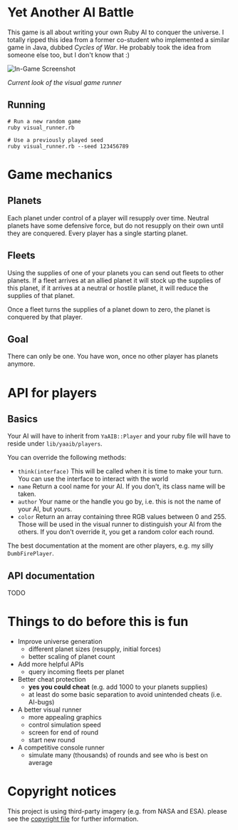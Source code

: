 # Yet Another AI Battle

This game is all about writing your own Ruby AI to conquer the universe.
I totally ripped this idea from a former co-student who implemented a similar game in Java, dubbed *Cycles of War*.
He probably took the idea from someone else too, but I don't know that :)

![In-Game Screenshot](https://cloud.githubusercontent.com/assets/453584/11515915/b98f3360-9880-11e5-8b50-95cf4b010f1f.png)

*Current look of the visual game runner*

## Running

````
# Run a new random game
ruby visual_runner.rb

# Use a previously played seed
ruby visual_runner.rb --seed 123456789
````

# Game mechanics

## Planets

Each planet under control of a player will resupply over time.
Neutral planets have some defensive force, but do not resupply on their own until they are conquered.
Every player has a single starting planet.

## Fleets

Using the supplies of one of your planets you can send out fleets to other planets. If a fleet arrives
at an allied planet it will stock up the supplies of this planet, if it arrives at a neutral or hostile
planet, it will reduce the supplies of that planet.

Once a fleet turns the supplies of a planet down to zero, the planet is conquered by that player.

## Goal

There can only be one. You have won, once no other player has planets anymore.

# API for players

## Basics

Your AI will have to inherit from `YaAIB::Player` and your ruby file will have to reside under
`lib/yaaib/players`.

You can override the following methods:

* `think(interface)` This will be called when it is time to make your turn. You can use the interface
  to interact with the world
* `name` Return a cool name for your AI. If you don't, its class name will be taken.
* `author` Your name or the handle you go by, i.e. this is not the name of your AI, but yours.
* `color` Return an array containing three RGB values between 0 and 255. Those will be used in the
  visual runner to distinguish your AI from the others. If you don't override it, you get a random color
  each round.

The best documentation at the moment are other players, e.g. my silly `DumbFirePlayer`.

## API documentation

TODO

# Things to do before this is fun

* Improve universe generation
    * different planet sizes (resupply, initial forces)
    * better scaling of planet count
* Add more helpful APIs
    * query incoming fleets per planet
* Better cheat protection
    * **yes you could cheat** (e.g. add 1000 to your planets supplies)
    * at least do some basic separation to avoid unintended cheats (i.e. AI-bugs)
* A better visual runner
    * more appealing graphics
    * control simulation speed
    * screen for end of round
    * start new round
* A competitive console runner
    * simulate many (thousands) of rounds and see who is best on average

# Copyright notices

This project is using third-party imagery (e.g. from NASA and ESA). please see the [copyright file](COPYRIGHT.md) for further information.
